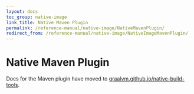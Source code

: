 ```yaml
---
layout: docs
toc_group: native-image
link_title: Native Maven Plugin
permalink: /reference-manual/native-image/NativeMavenPlugin/
redirect_from: /reference-manual/native-image/NativeImageMavenPlugin/
---
```

# Native Maven Plugin

Docs for the Maven plugin have moved to [graalvm.github.io/native-build-tools](https://graalvm.github.io/native-build-tools).
